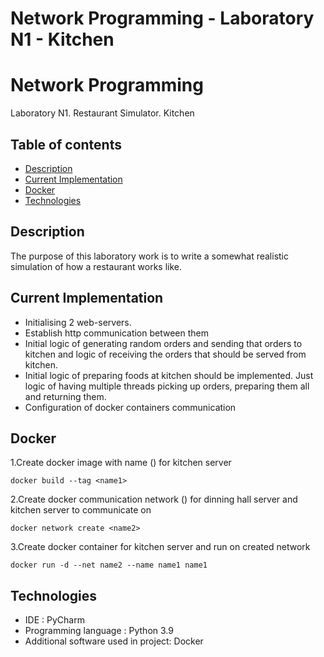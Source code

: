 # Network Programming - Laboratory N1 - Kitchen

# Network Programming 
Laboratory N1. Restaurant Simulator. Kitchen

## Table of contents
* [Description](#description)
* [Current Implementation](#current-implementation) 
* [Docker](#docker)
* [Technologies](#technologies)

## Description

The purpose of this laboratory work is to write a somewhat realistic simulation of how a restaurant works like.

## Current Implementation

* Initialising 2 web-servers.
* Establish http communication between them
* Initial logic of generating random orders and sending that orders to kitchen and logic of receiving the orders that should be served from kitchen.
* Initial logic of preparing foods at kitchen should be implemented. Just logic of having multiple threads picking up orders, preparing them all and returning them.
* Configuration of docker containers communication

## Docker

1.Create docker image with name (<name1>) for kitchen server
~~~
docker build --tag <name1> 
~~~
2.Create docker communication network (<name2>) for dinning hall server and kitchen server to communicate on
~~~
docker network create <name2>
~~~
3.Create docker container for kitchen server and run on created network
~~~
docker run -d --net name2 --name name1 name1
~~~

## Technologies

* IDE : PyCharm
* Programming language : Python 3.9
* Additional software used in project: Docker